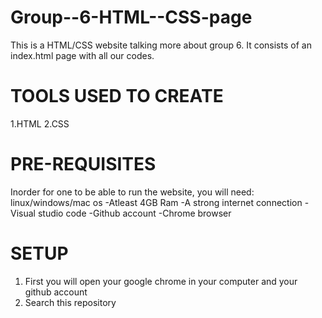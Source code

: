 # Group--6-HTML--CSS-page
This is a HTML/CSS website talking more about group 6. It consists of an index.html page with all our codes.


 # TOOLS USED TO CREATE
 1.HTML
 2.CSS

 # PRE-REQUISITES
 Inorder for one to be able to run the website, you will need: linux/windows/mac os
 -Atleast 4GB Ram
 -A strong internet connection
 -Visual studio code
 -Github account
 -Chrome browser

 # SETUP
 1. First you will open your google chrome in your computer and your github account
 2. Search this repository 
